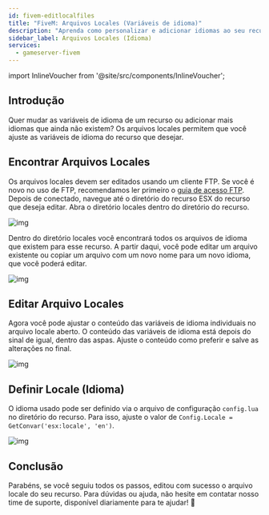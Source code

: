 ```yaml
---
id: fivem-editlocalfiles
title: "FiveM: Arquivos Locales (Variáveis de idioma)"
description: "Aprenda como personalizar e adicionar idiomas ao seu recurso para uma experiência personalizada → Saiba mais agora"
sidebar_label: Arquivos Locales (Idioma)
services:
  - gameserver-fivem
---
```


import InlineVoucher from '@site/src/components/InlineVoucher';



## Introdução

Quer mudar as variáveis de idioma de um recurso ou adicionar mais idiomas que ainda não existem? Os arquivos locales permitem que você ajuste as variáveis de idioma do recurso que desejar.

<InlineVoucher />



## Encontrar Arquivos Locales

Os arquivos locales devem ser editados usando um cliente FTP. Se você é novo no uso de FTP, recomendamos ler primeiro o [guia de acesso FTP](gameserver-ftpaccess.md). Depois de conectado, navegue até o diretório do recurso ESX do recurso que deseja editar. Abra o diretório locales dentro do diretório do recurso.

![img](https://screensaver01.zap-hosting.com/index.php/s/wZmADsGGNzEseH4/download)

Dentro do diretório locales você encontrará todos os arquivos de idioma que existem para esse recurso. A partir daqui, você pode editar um arquivo existente ou copiar um arquivo com um novo nome para um novo idioma, que você poderá editar.

![img](https://screensaver01.zap-hosting.com/index.php/s/5GxWeFRZSxRDn3w/preview)

## Editar Arquivo Locales

Agora você pode ajustar o conteúdo das variáveis de idioma individuais no arquivo locale aberto. O conteúdo das variáveis de idioma está depois do sinal de igual, dentro das aspas. Ajuste o conteúdo como preferir e salve as alterações no final.

![img](https://screensaver01.zap-hosting.com/index.php/s/FBDP2rBKabx3NEF/preview)



## Definir Locale (Idioma)

O idioma usado pode ser definido via o arquivo de configuração `config.lua` no diretório do recurso. Para isso, ajuste o valor de `Config.Locale = GetConvar('esx:locale', 'en')`.

![img](https://screensaver01.zap-hosting.com/index.php/s/b3HkR9Qez5Pb7re/preview)



## Conclusão

Parabéns, se você seguiu todos os passos, editou com sucesso o arquivo locale do seu recurso. Para dúvidas ou ajuda, não hesite em contatar nosso time de suporte, disponível diariamente para te ajudar! 🙂

<InlineVoucher />